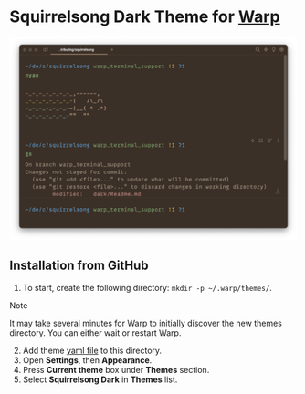 # Squirrelsong Dark Theme for [Warp](https://www.warp.dev)

![Squirrelsong dark terminal color theme](./screenshot.png)

## Installation from GitHub

1. To start, create the following directory: `mkdir -p ~/.warp/themes/`.

> [!NOTE]
> It may take several minutes for Warp to initially discover the new themes directory. You can either wait or restart Warp.

2. Add theme [yaml file](./squirrelsong_dark.yaml) to this directory.
3. Open **Settings**, then **Appearance**.
4. Press **Current theme** box under **Themes** section.
5. Select **Squirrelsong Dark** in **Themes** list.
